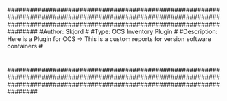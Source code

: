 ################################################################################################################################################################################
#Author: Skjord                                                                                                                                                                #
#Type: OCS Inventory Plugin                                                                                                                                                    #
#Description: Here is a Plugin for OCS => This is a custom reports for version software containers                                                                             #
#                                                                                                                                                                              #
#                                                                                                                                                                              #
#                                                                                                                                                                              #
#                                                                                                                                                                              #
#                                                                                                                                                                              #
################################################################################################################################################################################
